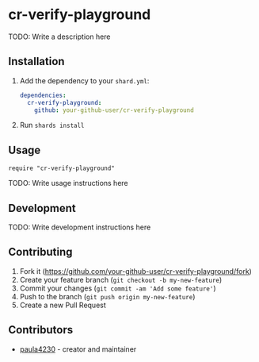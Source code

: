 # cr-verify-playground

TODO: Write a description here

## Installation

1. Add the dependency to your `shard.yml`:

   ```yaml
   dependencies:
     cr-verify-playground:
       github: your-github-user/cr-verify-playground
   ```

2. Run `shards install`

## Usage

```crystal
require "cr-verify-playground"
```

TODO: Write usage instructions here

## Development

TODO: Write development instructions here

## Contributing

1. Fork it (<https://github.com/your-github-user/cr-verify-playground/fork>)
2. Create your feature branch (`git checkout -b my-new-feature`)
3. Commit your changes (`git commit -am 'Add some feature'`)
4. Push to the branch (`git push origin my-new-feature`)
5. Create a new Pull Request

## Contributors

- [paula4230](https://github.com/your-github-user) - creator and maintainer
